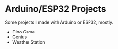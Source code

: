 # Arduino/ESP32 Projects

Some projects I made with Arduino or ESP32, mostly.

- Dino Game
- Genius
- Weather Station
